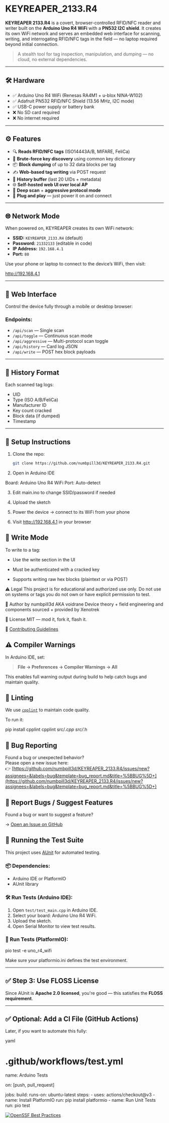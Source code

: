 # KEYREAPER_2133.R4

**KEYREAPER 2133.R4** is a covert, browser-controlled RFID/NFC reader and writer built on the **Arduino Uno R4 WiFi** with a **PN532 I2C shield**. It creates its own WiFi network and serves an embedded web interface for scanning, writing, and interrogating RFID/NFC tags in the field — no laptop required beyond initial connection.

> A stealth tool for tag inspection, manipulation, and dumping — no cloud, no external dependencies.

---

## 🛠 Hardware

- ✅ Arduino Uno R4 WiFi (Renesas RA4M1 + u-blox NINA-W102)
- ✅ Adafruit PN532 RFID/NFC Shield (13.56 MHz, I2C mode)
- ✅ USB-C power supply or battery bank
- ❌ No SD card required
- ❌ No internet required

---

## ⚙️ Features

- 🔍 **Reads RFID/NFC tags** (ISO14443A/B, MIFARE, FeliCa)
- 🔑 **Brute-force key discovery** using common key dictionary
- 📦 **Block dumping** of up to 32 data blocks per tag
- ✍️ **Web-based tag writing** via POST request
- 🧠 **History buffer** (last 20 UIDs + metadata)
- 🌐 **Self-hosted web UI over local AP**
- 🧪 **Deep scan** + **aggressive protocol mode**
- 🔌 **Plug and play** — just power it on and connect

---

## 🌐 Network Mode

When powered on, KEYREAPER creates its own WiFi network:

- **SSID:** `KEYREAPER_2133.R4` (default)
- **Password:** `21332133` (editable in code)
- **IP Address:** `192.168.4.1`
- **Port:** `80`

Use your phone or laptop to connect to the device’s WiFi, then visit:

http://192.168.4.1


---

## 📱 Web Interface

Control the device fully through a mobile or desktop browser:

### Endpoints:
- `/api/scan` — Single scan
- `/api/toggle` — Continuous scan mode
- `/api/aggressive` — Multi-protocol scan toggle
- `/api/history` — Card log JSON
- `/api/write` — POST hex block payloads

---

## 🧾 History Format

Each scanned tag logs:
- UID
- Type (ISO A/B/FeliCa)
- Manufacturer ID
- Key count cracked
- Block data (if dumped)
- Timestamp

---

## 🚀 Setup Instructions

1. Clone the repo:
   ```bash
   git clone https://github.com/numbpill3d/KEYREAPER_2133.R4.git


2. Open in Arduino IDE

Board: Arduino Uno R4 WiFi
Port: Auto-detect

3. Edit main.ino to change SSID/password if needed

4. Upload the sketch

5. Power the device → connect to its WiFi from your phone

6. Visit http://192.168.4.1 in your browser

## 🔐 Write Mode

To write to a tag:

- Use the write section in the UI

- Must be authenticated with a cracked key

- Supports writing raw hex blocks (plaintext or via POST)

⚠️ Legal
This project is for educational and authorized use only.
Do not use on systems or tags you do not own or have explicit permission to test.

🧠 Author
by numbpill3d AKA voidrane
Device theory + field engineering and components sourced + provided by Xenotrek

📃 License
MIT — mod it, fork it, flash it.

📑 [Contributing Guidelines](./CONTRIBUTING.md)

## ⚠️ Compiler Warnings

In Arduino IDE, set:
> **File → Preferences → Compiler Warnings → All**

This enables full warning output during build to help catch bugs and maintain quality.

## 🧹 Linting

We use [`cpplint`](https://github.com/cpplint/cpplint) to maintain code quality.

To run it:


pip install cpplint
cpplint src/*.cpp src/*.h


## 🐞 Bug Reporting

Found a bug or unexpected behavior?  
Please open a new issue here:  
👉 [https://github.com/numbpill3d/KEYREAPER_2133.R4/issues/new?assignees=&labels=bug&template=bug_report.md&title=%5BBUG%5D+](https://github.com/numbpill3d/KEYREAPER_2133.R4/issues/new?assignees=&labels=bug&template=bug_report.md&title=%5BBUG%5D+)

## 🐞 Report Bugs / Suggest Features

Found a bug or want to suggest a feature?

→ [Open an Issue on GitHub](https://github.com/numbpill3d/KEYREAPER_2133.R4/issues)

## 🧪 Running the Test Suite

This project uses [AUnit](https://github.com/bxparks/AUnit) for automated testing.

### 📦 Dependencies:
- Arduino IDE or PlatformIO
- AUnit library

### 🛠️ Run Tests (Arduino IDE):

1. Open `test/test_main.cpp` in Arduino IDE.
2. Select your board: Arduino Uno R4 WiFi.
3. Upload the sketch.
4. Open Serial Monitor to view test results.

### 🧪 Run Tests (PlatformIO):

pio test -e uno_r4_wifi

Make sure your platformio.ini defines the test environment.


---

## ✅ Step 3: Use FLOSS License

Since AUnit is **Apache 2.0 licensed**, you're good — this satisfies the **FLOSS requirement**.

---

## ✅ Optional: Add a CI File (GitHub Actions)

Later, if you want to automate this fully:

yaml
# .github/workflows/test.yml
name: Arduino Tests

on: [push, pull_request]

jobs:
  build:
    runs-on: ubuntu-latest
    steps:
      - uses: actions/checkout@v3
      - name: Install PlatformIO
        run: pip install platformio
      - name: Run Unit Tests
        run: pio test

[![OpenSSF Best Practices](https://www.bestpractices.dev/projects/10978/badge)](https://www.bestpractices.dev/projects/10978)
